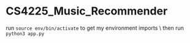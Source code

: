 # CS4225_Music_Recommender

run `source env/bin/activate` to get my environment imports \\
then run `python3 app.py`
